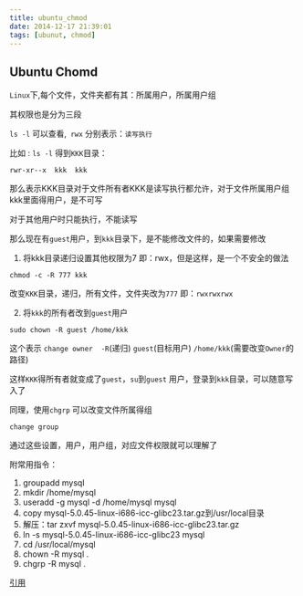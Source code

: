 ```yaml
---
title: ubuntu_chmod
date: 2014-12-17 21:39:01
tags: [ubunut, chmod]
---
```


## Ubuntu Chomd

`Linux`下,每个文件，文件夹都有其：所属用户，所属用户组

其权限也是分为三段

`ls -l` 可以查看,` rwx` 分别表示：`读写执行`

比如 : `ls -l`  得到`KKK`目录：  

````
rwr-xr--x  kkk  kkk
````

那么表示KKK目录对于文件所有者KKK是读写执行都允许，对于文件所属用户组kkk里面得用户，是不可写

对于其他用户时只能执行，不能读写


那么现在有`guest`用户，到`kkk`目录下，是不能修改文件的，如果需要修改


1. 将kkk目录递归设置其他权限为7 即：rwx，但是这样，是一个不安全的做法

````
chmod -c -R 777 kkk
````

改变`KKK`目录，递归，所有文件，文件夹改为`777` 即：`rwxrwxrwx`


2. 将`kkk`的所有者改到`guest`用户

````
sudo chown -R guest /home/kkk
````

这个表示 `change owner  -R`(递归) `guest`(目标用户)   `/home/kkk`(需要改变`Owner`的路径)

这样`KKK`得所有者就变成了`guest`，`su`到`guest` 用户，登录到`kkk`目录，可以随意写入了


同理，使用`chgrp` 可以改变文件所属得组

`change group`

通过这些设置，用户，用户组，对应文件权限就可以理解了




附常用指令：

1. groupadd mysql
2. mkdir /home/mysql
3. useradd -g mysql -d /home/mysql mysql
4. copy mysql-5.0.45-linux-i686-icc-glibc23.tar.gz到/usr/local目录
5. 解压：tar zxvf mysql-5.0.45-linux-i686-icc-glibc23.tar.gz
6. ln -s mysql-5.0.45-linux-i686-icc-glibc23 mysql
7. cd /usr/local/mysql
8. chown -R mysql .
9. chgrp -R mysql .


[引用](http://blog.csdn.net/lawmansoft/article/details/7203297)

